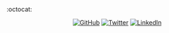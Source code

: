 :octocat:
<p align="center">
	<a href="https://github.com/brunosouzas"><img src="https://img.shields.io/badge/github--_.svg?style=social&logo=github" alt="GitHub"></a>
	<a href="https://twitter.com/brunosouzas"><img src="https://img.shields.io/badge/twitter--_.svg?style=social&logo=twitter" alt="Twitter"></a>
	<a href="https://www.linkedin.com/in/brunosouzas"><img src="https://img.shields.io/badge/LinkedIn--_.svg?style=social&logo=linkedin" alt="LinkedIn"></a>
</p>


<!--
Here are some ideas to get you started:

- 🔭 I’m currently working on ...
- 🌱 I’m currently learning ...
- 👯 I’m looking to collaborate on ...
- 🤔 I’m looking for help with ...
- 💬 Ask me about ...
- 📫 How to reach me: ...
- 😄 Pronouns: ...
- ⚡ Fun fact: ...
-->
